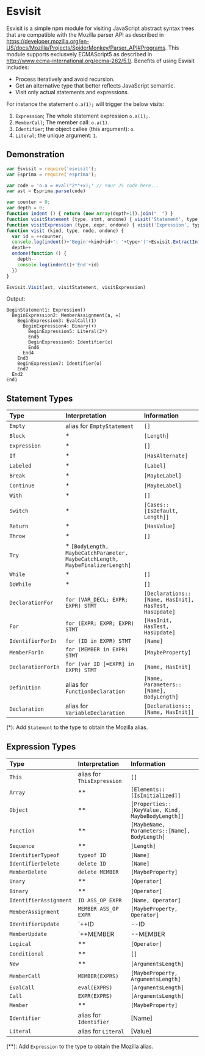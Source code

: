 # Esvisit

Esvisit is a simple npm module for visiting JavaScript abstract syntax trees that are compatible with the Mozilla parser API as described in https://developer.mozilla.org/en-US/docs/Mozilla/Projects/SpiderMonkey/Parser_API#Programs.
This module supports exclusvely ECMAScript5 as described in http://www.ecma-international.org/ecma-262/5.1/.
Benefits of using Esvisit includes:
* Process iteratively and avoid recursion.
* Get an alternative type that better reflects JavaScript semantic.
* Visit only actual statements and expressions.

For instance the statement `o.a(1);` will trigger the below visits:
  1. `Expression`; The whole statement expression `o.a(1);`.
  2. `MemberCall`; The member call: `o.a(1)`. 
  3. `Identifier`; the object callee (this argument): `o`.
  4. `Literal`; the unique argument: `1`.

## Demonstration

```javascript
var Esvisit = require('esvisit');
var Esprima = require('esprima');

var code = 'o.a = eval("2*"+x);' // Your JS code here...
var ast = Esprima.parse(code)

var counter = 0;
var depth = 0;
function indent () { return (new Array(depth+1)).join("  ") }
function visitStatement (type, stmt, ondone) { visit('Statement', type, stmt, ondone) }
function visitExpression (type, expr, ondone) { visit('Expression', type, expr, ondone) }
function visit (kind, type, node, ondone) {
  var id = ++counter;
  console.log(indent()+'Begin'+kind+id+': '+type+'('+Esvisit.ExtractInformation(type, node).join(", ")+')')
  depth++
  ondone(function () {
    depth--
    console.log(indent()+'End'+id)
  })
}

Esvisit.Visit(ast, visitStatement, visitExpression)
```

Output:

```shell
BeginStatement1: Expression()
  BeginExpression2: MemberAssignment(a, =)
    BeginExpression3: EvalCall(1)
      BeginExpression4: Binary(+)
        BeginExpression5: Literal(2*)
        End5
        BeginExpression6: Identifier(x)
        End6
      End4
    End3
    BeginExpression7: Identifier(o)
    End7
  End2
End1
```

## Statement Types

Type | Interpretation | Information
:----|:---------------|:-----------
`Empty` | alias for `EmptyStatement` | `[]`
`Block` | * | `[Length]`
`Expression` | * | `[]`
`If` | * | `[HasAlternate]`
`Labeled` | * | `[Label]`
`Break` | * | `[MaybeLabel]`
`Continue` | * | `[MaybeLabel]`
`With` | * | `[]`
`Switch` | * | `[Cases::[IsDefault, Length]]`
`Return` | * | `[HasValue]`
`Throw` | * | `[]`
`Try` | * `[BodyLength, MaybeCatchParameter, MaybeCatchLength, MaybeFinalizerLength]`
`While` | * | `[]`
`DoWhile` | * | `[]`
`DeclarationFor` | `for (VAR_DECL; EXPR; EXPR) STMT` | `[Declarations::[Name, HasInit], HasTest, HasUpdate]`
`For` | `for (EXPR; EXPR; EXPR) STMT` | `[HasInit, HasTest, HasUpdate]`
`IdentifierForIn` | `for (ID in EXPR) STMT` | `[Name]`
`MemberForIn` | `for (MEMBER in EXPR) STMT` | `[MaybeProperty]`
`DeclarationForIn` | `for (var ID [=EXPR] in EXPR) STMT` | `[Name, HasInit]`
`Definition` | alias for `FunctionDeclaration` | `[Name, Parameters::[Name], BodyLength]`
`Declaration` | alias for `VariableDeclaration` | `[Declarations::[Name, HasInit]]`

(*): Add `Statement` to the type to obtain the Mozilla alias.

## Expression Types

Type | Interpretation | Information
:----|:---------------|:-----------
`This` | alias for `ThisExpression` | `[]`
`Array` | ** | `[Elements::[IsInitialized]]`
`Object` | ** | `[Properties::[KeyValue, Kind, MaybeBodyLength]]`
`Function` | ** | `[MaybeName, Parameters::[Name], BodyLength]`
`Sequence` | ** | `[Length]`
`IdentifierTypeof` | `typeof ID` | `[Name]`
`IdentifierDelete` | `delete ID` | `[Name]`
`MemberDelete` | `delete MEMBER` | `[MaybeProperty]`
`Unary` | ** | `[Operator]`
`Binary` | ** | `[Operator]`
`IdentifierAssignment` | `ID ASS_OP EXPR` | `[Name, Operator]`
`MemberAssignment` | `MEMBER ASS_OP EXPR` | `[MaybeProperty, Operator]`
`IdentifierUpdate` | `++ID | --ID | ID++ | ID--` | `[IsPrefix, Operator, Name]`
`MemberUpdate` | `++MEMBER | --MEMBER | MEMBER++ | MEMBER--` | `[IsPrefix, Operator, MaybeProperty]`
`Logical` | ** | `[Operator]`
`Conditional` | ** | `[]`
`New` | ** | `[ArgumentsLength]`
`MemberCall` | `MEMBER(EXPRS)` | `[MaybeProperty, ArgumentsLength]`
`EvalCall` | `eval(EXPRS)` | `[ArgumentsLength]`
`Call` | `EXPR(EXPRS)` | `[ArgumentsLength]`
`Member` | ** | `[MaybeProperty]`
`Identifier` | alias for `Identifier` | [Name] 
`Literal` | alias for `Literal` | [Value]

(**): Add `Expression` to the type to obtain the Mozilla alias.

